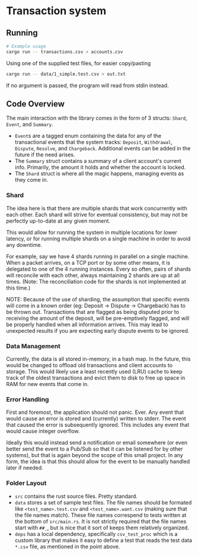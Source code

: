 # Transaction system

## Running

```bash
# Example usage
cargo run -- transactions.csv > accounts.csv
```

Using one of the supplied test files, for easier copy/pasting

```bash
cargo run -- data/1_simple.test.csv > out.txt
```

If no argument is passed, the program will read from stdin instead.

## Code Overview

The main interaction with the library comes in the form of 3 structs: `Shard`, `Event`, and
`Summary`.

- `Event`s are a tagged enum containing the data for any of the transactional events that the system
  tracks: `Deposit`, `Withdrawal`, `Dispute`, `Resolve`, and `Chargeback`. Additional events can be
  added in the future if the need arises.
- The `Summary` struct contains a summary of a client account's current info. Primarily, the amount
  it holds and whether the account is locked.
- The `Shard` struct is where all the magic happens, managing events as they come in.

### Shard

The idea here is that there are multiple shards that work concurrently with each other. Each shard
will strive for eventual consistency, but may not be perfectly up-to-date at any given moment.

This would allow for running the system in multiple locations for lower latency, or for running
multiple shards on a single machine in order to avoid any downtime.

For example, say we have 4 shards running in parallel on a single machine. When a packet arrives, on
a TCP port or by some other means, it is delegated to one of the 4 running instances. Every so
often, pairs of shards will reconcile with each other, always maintaining 2 shards are up at all
times. (Note: The reconciliation code for the shards is not implemented at this time.)

NOTE: Because of the use of sharding, the assumption that specific events will come in a known order
(eg: Deposit -> Dispute -> Chargeback) has to be thrown out. Transactions that are flagged as being
disputed prior to receiving the amount of the deposit, will be pre-emptively flagged, and will be
properly handled when all information arrives. This may lead to unexpected results if you are
expecting early dispute events to be ignored.

### Data Management

Currently, the data is all stored in-memory, in a hash map. In the future, this would be changed to
offload old transactions and client accounts to storage. This would likely use a least recently used
(LRU) cache to keep track of the oldest transactions and evict them to disk to free up space in RAM
for new events that come in.

### Error Handling

First and foremost, the application should not panic. Ever. Any event that would cause an error is
stored and (currently) written to stderr. The event that caused the error is subsequently ignored.
This includes any event that would cause integer overflow.

Ideally this would instead send a notification or email somewhere (or even better send the event to
a Pub/Sub so that it can be listened for by other systems), but that is again beyond the scope of
this small project. In any form, the idea is that this should allow for the event to be manually
handled later if needed.

### Folder Layout

- `src` contains the rust source files. Pretty standard.
- `data` stores a set of sample test files. The file names should be formated like
  `<test_name>.test.csv` and `<test_name>.want.csv` (making sure that the file names match). These
  file names correspend to tests written at the bottom of `src/main.rs`. It is not strictly required
  that the file names start with `##_`, but is nice that it sort of keeps them relatively organized.
- `deps` has a local dependency, specifically `csv_test_proc` which is a custom library that makes
  it easy to define a test that reads the test data `*.csv` file, as mentioned in the point above.
